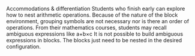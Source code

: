 Accommodations & differentiation
Students who finish early can explore how to nest arithmetic operations.
Because of the nature of the block environment, grouping symbols are not necessary nor is there an order of operations.
From their mathematics courses, students may recall ambiguous expressions like
a+b×c
It is not possible to build ambiguous expressions in blocks. The blocks just need to be nested in the desired configuration.
